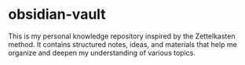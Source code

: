 # obsidian-vault
This is my personal knowledge repository inspired by the Zettelkasten method. It contains structured notes, ideas, and materials that help me organize and deepen my understanding of various topics.
